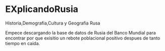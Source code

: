 # EXplicandoRusia
 Historia,Demografia,Cultura y Geografia Rusa


Empece descargando la base de datos de Rusia del Banco Mundial 
para encontrar por que exisitio un rebote poblacional positivo 
despues de tanto tiempo en caida.


 
